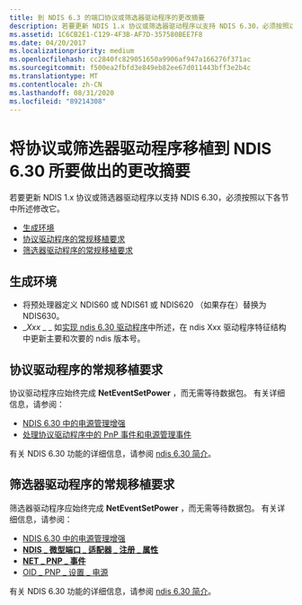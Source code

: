 ```yaml
---
title: 到 NDIS 6.3 的端口协议或筛选器驱动程序的更改摘要
description: 若要更新 NDIS 1.x 协议或筛选器驱动程序以支持 NDIS 6.30，必须按照以下各节中所述修改它。
ms.assetid: 1C6CB2E1-C129-4F3B-AF7D-357580BEE7F8
ms.date: 04/20/2017
ms.localizationpriority: medium
ms.openlocfilehash: cc2840fc829051650a9906af947a166276f371ac
ms.sourcegitcommit: f500ea2fbfd3e849eb82ee67d011443bff3e2b4c
ms.translationtype: MT
ms.contentlocale: zh-CN
ms.lasthandoff: 08/31/2020
ms.locfileid: "89214308"
---
```

# <a name="summary-of-changes-required-to-port-a-protocol-or-filter-driver-to-ndis-630"></a>将协议或筛选器驱动程序移植到 NDIS 6.30 所要做出的更改摘要


若要更新 NDIS 1.x 协议或筛选器驱动程序以支持 NDIS 6.30，必须按照以下各节中所述修改它。

-   [生成环境](#build-environment)
-   [协议驱动程序的常规移植要求](#general-porting-requirements-for-protocol-drivers)
-   [筛选器驱动程序的常规移植要求](#general-porting-requirements-for-filter-drivers)

## <a name="build-environment"></a>生成环境


-   将预处理器定义 NDIS60 或 NDIS61 或 NDIS620 （如果存在）替换为 NDIS630。
-   \_*Xxx* \_ \_ 如[实现 ndis 6.30 驱动程序](implementing-an-ndis-6-30-driver.md)中所述，在 ndis Xxx 驱动程序特征结构中更新主要和次要的 ndis 版本号。

## <a name="general-porting-requirements-for-protocol-drivers"></a>协议驱动程序的常规移植要求


协议驱动程序应始终完成 **NetEventSetPower** ，而无需等待数据包。 有关详细信息，请参阅：

-   [NDIS 6.30 中的电源管理增强](power-management-enhancements-in-ndis-6-30.md)
-   [处理协议驱动程序中的 PnP 事件和电源管理事件](handling-pnp-events-and-power-management-events-in-a-protocol-driver.md)

有关 NDIS 6.30 功能的详细信息，请参阅 [ndis 6.30 简介](introduction-to-ndis-6-30.md)。

## <a name="general-porting-requirements-for-filter-drivers"></a>筛选器驱动程序的常规移植要求


筛选器驱动程序应始终完成 **NetEventSetPower** ，而无需等待数据包。 有关详细信息，请参阅：

-   [NDIS 6.30 中的电源管理增强](power-management-enhancements-in-ndis-6-30.md)
-   [**NDIS \_ 微型端口 \_ 适配器 \_ 注册 \_ 属性**](/windows-hardware/drivers/ddi/ndis/ns-ndis-_ndis_miniport_adapter_registration_attributes)
-   [**NET \_ PNP \_ 事件**](/windows-hardware/drivers/ddi/ndis/ns-ndis-_net_pnp_event)
-   [OID \_ PNP \_ 设置 \_ 电源](./oid-pnp-set-power.md)

有关 NDIS 6.30 功能的详细信息，请参阅 [ndis 6.30 简介](introduction-to-ndis-6-30.md)。

 

